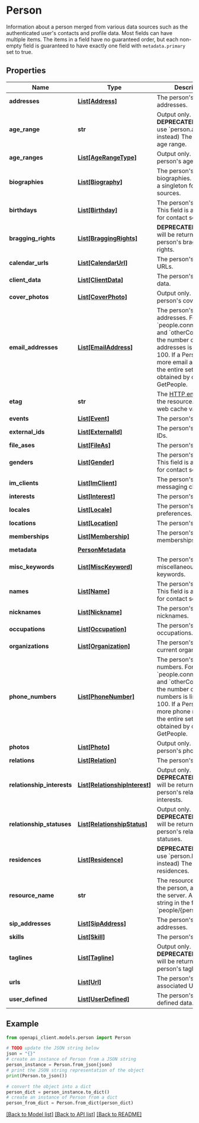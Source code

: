 # Person

Information about a person merged from various data sources such as the authenticated user's contacts and profile data. Most fields can have multiple items. The items in a field have no guaranteed order, but each non-empty field is guaranteed to have exactly one field with `metadata.primary` set to true.

## Properties

Name | Type | Description | Notes
------------ | ------------- | ------------- | -------------
**addresses** | [**List[Address]**](Address.md) | The person&#39;s street addresses. | [optional] 
**age_range** | **str** | Output only. **DEPRECATED** (Please use &#x60;person.ageRanges&#x60; instead) The person&#39;s age range. | [optional] [readonly] 
**age_ranges** | [**List[AgeRangeType]**](AgeRangeType.md) | Output only. The person&#39;s age ranges. | [optional] [readonly] 
**biographies** | [**List[Biography]**](Biography.md) | The person&#39;s biographies. This field is a singleton for contact sources. | [optional] 
**birthdays** | [**List[Birthday]**](Birthday.md) | The person&#39;s birthdays. This field is a singleton for contact sources. | [optional] 
**bragging_rights** | [**List[BraggingRights]**](BraggingRights.md) | **DEPRECATED**: No data will be returned The person&#39;s bragging rights. | [optional] 
**calendar_urls** | [**List[CalendarUrl]**](CalendarUrl.md) | The person&#39;s calendar URLs. | [optional] 
**client_data** | [**List[ClientData]**](ClientData.md) | The person&#39;s client data. | [optional] 
**cover_photos** | [**List[CoverPhoto]**](CoverPhoto.md) | Output only. The person&#39;s cover photos. | [optional] [readonly] 
**email_addresses** | [**List[EmailAddress]**](EmailAddress.md) | The person&#39;s email addresses. For &#x60;people.connections.list&#x60; and &#x60;otherContacts.list&#x60; the number of email addresses is limited to 100. If a Person has more email addresses the entire set can be obtained by calling GetPeople. | [optional] 
**etag** | **str** | The [HTTP entity tag](https://en.wikipedia.org/wiki/HTTP_ETag) of the resource. Used for web cache validation. | [optional] 
**events** | [**List[Event]**](Event.md) | The person&#39;s events. | [optional] 
**external_ids** | [**List[ExternalId]**](ExternalId.md) | The person&#39;s external IDs. | [optional] 
**file_ases** | [**List[FileAs]**](FileAs.md) | The person&#39;s file-ases. | [optional] 
**genders** | [**List[Gender]**](Gender.md) | The person&#39;s genders. This field is a singleton for contact sources. | [optional] 
**im_clients** | [**List[ImClient]**](ImClient.md) | The person&#39;s instant messaging clients. | [optional] 
**interests** | [**List[Interest]**](Interest.md) | The person&#39;s interests. | [optional] 
**locales** | [**List[Locale]**](Locale.md) | The person&#39;s locale preferences. | [optional] 
**locations** | [**List[Location]**](Location.md) | The person&#39;s locations. | [optional] 
**memberships** | [**List[Membership]**](Membership.md) | The person&#39;s group memberships. | [optional] 
**metadata** | [**PersonMetadata**](PersonMetadata.md) |  | [optional] 
**misc_keywords** | [**List[MiscKeyword]**](MiscKeyword.md) | The person&#39;s miscellaneous keywords. | [optional] 
**names** | [**List[Name]**](Name.md) | The person&#39;s names. This field is a singleton for contact sources. | [optional] 
**nicknames** | [**List[Nickname]**](Nickname.md) | The person&#39;s nicknames. | [optional] 
**occupations** | [**List[Occupation]**](Occupation.md) | The person&#39;s occupations. | [optional] 
**organizations** | [**List[Organization]**](Organization.md) | The person&#39;s past or current organizations. | [optional] 
**phone_numbers** | [**List[PhoneNumber]**](PhoneNumber.md) | The person&#39;s phone numbers. For &#x60;people.connections.list&#x60; and &#x60;otherContacts.list&#x60; the number of phone numbers is limited to 100. If a Person has more phone numbers the entire set can be obtained by calling GetPeople. | [optional] 
**photos** | [**List[Photo]**](Photo.md) | Output only. The person&#39;s photos. | [optional] [readonly] 
**relations** | [**List[Relation]**](Relation.md) | The person&#39;s relations. | [optional] 
**relationship_interests** | [**List[RelationshipInterest]**](RelationshipInterest.md) | Output only. **DEPRECATED**: No data will be returned The person&#39;s relationship interests. | [optional] [readonly] 
**relationship_statuses** | [**List[RelationshipStatus]**](RelationshipStatus.md) | Output only. **DEPRECATED**: No data will be returned The person&#39;s relationship statuses. | [optional] [readonly] 
**residences** | [**List[Residence]**](Residence.md) | **DEPRECATED**: (Please use &#x60;person.locations&#x60; instead) The person&#39;s residences. | [optional] 
**resource_name** | **str** | The resource name for the person, assigned by the server. An ASCII string in the form of &#x60;people/{person_id}&#x60;. | [optional] 
**sip_addresses** | [**List[SipAddress]**](SipAddress.md) | The person&#39;s SIP addresses. | [optional] 
**skills** | [**List[Skill]**](Skill.md) | The person&#39;s skills. | [optional] 
**taglines** | [**List[Tagline]**](Tagline.md) | Output only. **DEPRECATED**: No data will be returned The person&#39;s taglines. | [optional] [readonly] 
**urls** | [**List[Url]**](Url.md) | The person&#39;s associated URLs. | [optional] 
**user_defined** | [**List[UserDefined]**](UserDefined.md) | The person&#39;s user defined data. | [optional] 

## Example

```python
from openapi_client.models.person import Person

# TODO update the JSON string below
json = "{}"
# create an instance of Person from a JSON string
person_instance = Person.from_json(json)
# print the JSON string representation of the object
print(Person.to_json())

# convert the object into a dict
person_dict = person_instance.to_dict()
# create an instance of Person from a dict
person_from_dict = Person.from_dict(person_dict)
```
[[Back to Model list]](../README.md#documentation-for-models) [[Back to API list]](../README.md#documentation-for-api-endpoints) [[Back to README]](../README.md)


